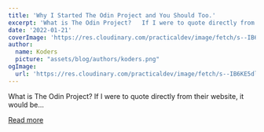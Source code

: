 ```yaml
---
title: 'Why I Started The Odin Project and You Should Too.'
excerpt: 'What is The Odin Project?   If I were to quote directly from their website, it would be...'
date: '2022-01-21'
coverImage: 'https://res.cloudinary.com/practicaldev/image/fetch/s--IB6KE5dl--/c_imagga_scale,f_auto,fl_progressive,h_420,q_auto,w_1000/https://dev-to-uploads.s3.amazonaws.com/uploads/articles/edmm8duyvfgf9sp24ktr.jpg'
author:
  name: Koders
  picture: "assets/blog/authors/koders.png"
ogImage:
  url: 'https://res.cloudinary.com/practicaldev/image/fetch/s--IB6KE5dl--/c_imagga_scale,f_auto,fl_progressive,h_420,q_auto,w_1000/https://dev-to-uploads.s3.amazonaws.com/uploads/articles/edmm8duyvfgf9sp24ktr.jpg'
---
```


What is The Odin Project?   If I were to quote directly from their website, it would be...

[Read more](https://dev.to/jannatinnaim/why-i-started-the-odin-project-and-you-should-too-3do6)
